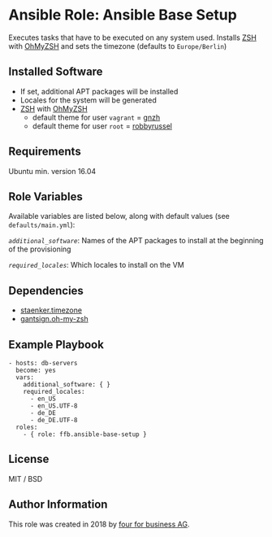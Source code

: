 # Ansible Role: Ansible Base Setup

Executes tasks that have to be executed on any system used.
Installs [ZSH](https://wiki.ubuntuusers.de/Zsh/) with [OhMyZSH](http://ohmyz.sh/) and sets the timezone (defaults to `Europe/Berlin`)

## Installed Software
- If set, additional APT packages will be installed
- Locales for the system will be generated
- [ZSH](https://wiki.ubuntuusers.de/Zsh/) with [OhMyZSH](http://ohmyz.sh/)
    - default theme for user `vagrant` = [gnzh](https://github.com/robbyrussell/oh-my-zsh/blob/master/themes/gnzh.zsh-theme)
    - default theme for user `root` = [robbyrussel](https://github.com/robbyrussell/oh-my-zsh/blob/master/themes/robbyrussell.zsh-theme)

## Requirements

Ubuntu min. version 16.04

## Role Variables

Available variables are listed below, along with default values (see `defaults/main.yml`):

*`additional_software`*:
Names of the APT packages to install at the beginning of the provisioning

*`required_locales`*: 
Which locales to install on the VM

## Dependencies

- [staenker.timezone](https://galaxy.ansible.com/staenker/timezone/)
- [gantsign.oh-my-zsh](https://galaxy.ansible.com/gantsign/oh-my-zsh/)

## Example Playbook
    - hosts: db-servers
      become: yes
      vars:
        additional_software: { }
        required_locales:
          - en_US
          - en_US.UTF-8
          - de_DE
          - de_DE.UTF-8
      roles:
        - { role: ffb.ansible-base-setup }
## License

MIT / BSD

## Author Information

This role was created in 2018 by [four for business AG](https://www.4fb.de/).